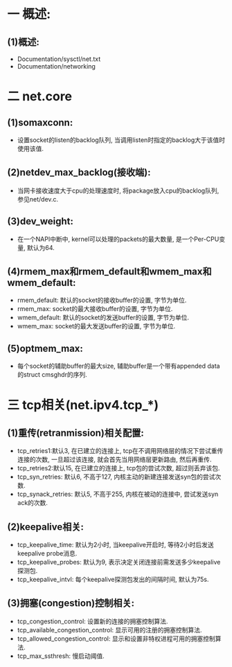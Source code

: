 # 一 概述:
## (1)概述:
- Documentation/sysctl/net.txt
- Documentation/networking

# 二 net.core
## (1)somaxconn:
- 设置socket的listen的backlog队列, 当调用listen时指定的backlog大于该值时使用该值.

## (2)netdev_max_backlog(接收端):
- 当网卡接收速度大于cpu的处理速度时, 将package放入cpu的backlog队列, 参见net/dev.c.

## (3)dev_weight:
- 在一个NAPI中断中, kernel可以处理的packets的最大数量, 是一个Per-CPU变量, 默认为64.

## (4)rmem_max和rmem_default和wmem_max和wmem_default:
- rmem_default: 默认的socket的接收buffer的设置, 字节为单位.
- rmem_max: socket的最大接收buffer的设置, 字节为单位.
- wmem_default: 默认的socket的发送buffer的设置, 字节为单位.
- wmem_max: socket的最大发送buffer的设置, 字节为单位.

## (5)optmem_max:
- 每个socket的辅助buffer的最大size, 辅助buffer是一个带有appended data的struct cmsghdr的序列.

# 三 tcp相关(net.ipv4.tcp_*)
## (1)重传(retranmission)相关配置:
- tcp_retries1:默认3, 在已建立的连接上, tcp在不调用网络层的情况下尝试重传连接的次数, 一旦超过该连接, 就会首先当用网络层更新路由, 然后再重传.
- tcp_retries2:默认15, 在已建立的连接上, tcp包的尝试次数, 超过则丢弃该包.
- tcp_syn_retries: 默认6, 不高于127, 内核主动的新建连接发送syn包的尝试次数.
- tcp_synack_retries: 默认5, 不高于255, 内核在被动的连接中, 尝试发送syn ack的次数.

## (2)keepalive相关:
- tcp_keepalive_time: 默认为2小时, 当keepalive开启时, 等待2小时后发送keepalive probe消息.
- tcp_keepalive_probes: 默认为9, 表示决定关闭连接前需发送多少keepalive探测包.
- tcp_keepalive_intvl: 每个keepalive探测包发出的间隔时间, 默认为75s.

## (3)拥塞(congestion)控制相关:
- tcp_congestion_control: 设置新的连接的拥塞控制算法.
- tcp_available_congestion_control: 显示可用的注册的拥塞控制算法.
- tcp_allowed_congestion_control: 显示和设置非特权进程可用的拥塞控制算法.
- tcp_max_ssthresh: 慢启动阈值.
